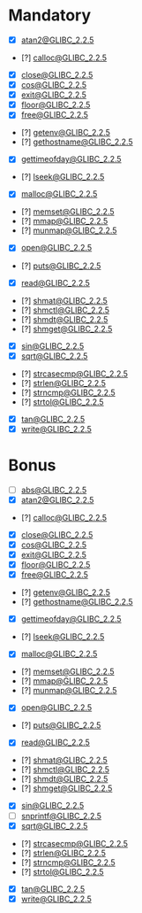 # Mandatory

- [x] atan2@GLIBC_2.2.5
- [?] calloc@GLIBC_2.2.5
- [x] close@GLIBC_2.2.5
- [x] cos@GLIBC_2.2.5
- [x] exit@GLIBC_2.2.5
- [x] floor@GLIBC_2.2.5
- [x] free@GLIBC_2.2.5
- [?] getenv@GLIBC_2.2.5
- [?] gethostname@GLIBC_2.2.5
- [x] gettimeofday@GLIBC_2.2.5
- [?] lseek@GLIBC_2.2.5
- [x] malloc@GLIBC_2.2.5
- [?] memset@GLIBC_2.2.5
- [?] mmap@GLIBC_2.2.5
- [?] munmap@GLIBC_2.2.5
- [x] open@GLIBC_2.2.5
- [?] puts@GLIBC_2.2.5
- [x] read@GLIBC_2.2.5
- [?] shmat@GLIBC_2.2.5
- [?] shmctl@GLIBC_2.2.5
- [?] shmdt@GLIBC_2.2.5
- [?] shmget@GLIBC_2.2.5
- [x] sin@GLIBC_2.2.5
- [x] sqrt@GLIBC_2.2.5
- [?] strcasecmp@GLIBC_2.2.5
- [?] strlen@GLIBC_2.2.5
- [?] strncmp@GLIBC_2.2.5
- [?] strtol@GLIBC_2.2.5
- [x] tan@GLIBC_2.2.5
- [x] write@GLIBC_2.2.5

# Bonus

- [ ] abs@GLIBC_2.2.5			<!-- !!! -->
- [x] atan2@GLIBC_2.2.5
- [?] calloc@GLIBC_2.2.5
- [x] close@GLIBC_2.2.5
- [x] cos@GLIBC_2.2.5
- [x] exit@GLIBC_2.2.5
- [x] floor@GLIBC_2.2.5
- [x] free@GLIBC_2.2.5
- [?] getenv@GLIBC_2.2.5
- [?] gethostname@GLIBC_2.2.5
- [x] gettimeofday@GLIBC_2.2.5
- [?] lseek@GLIBC_2.2.5
- [x] malloc@GLIBC_2.2.5
- [?] memset@GLIBC_2.2.5
- [?] mmap@GLIBC_2.2.5
- [?] munmap@GLIBC_2.2.5
- [x] open@GLIBC_2.2.5
- [?] puts@GLIBC_2.2.5
- [x] read@GLIBC_2.2.5
- [?] shmat@GLIBC_2.2.5
- [?] shmctl@GLIBC_2.2.5
- [?] shmdt@GLIBC_2.2.5
- [?] shmget@GLIBC_2.2.5
- [x] sin@GLIBC_2.2.5
- [ ] snprintf@GLIBC_2.2.5		<!-- !!! -->
- [x] sqrt@GLIBC_2.2.5
- [?] strcasecmp@GLIBC_2.2.5
- [?] strlen@GLIBC_2.2.5
- [?] strncmp@GLIBC_2.2.5
- [?] strtol@GLIBC_2.2.5
- [x] tan@GLIBC_2.2.5
- [x] write@GLIBC_2.2.5
